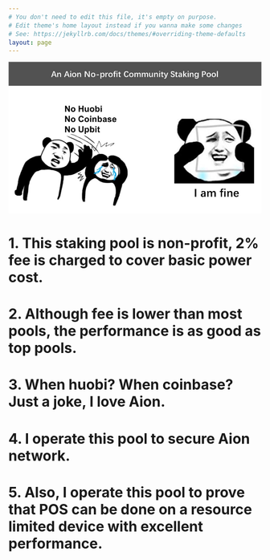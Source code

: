 ```yaml
---
# You don't need to edit this file, it's empty on purpose.
# Edit theme's home layout instead if you wanna make some changes
# See: https://jekyllrb.com/docs/themes/#overriding-theme-defaults
layout: page
---
```

<img src="whenhuobi.jpg" alt="drawing"/>

# 1. This staking pool is non-profit, 2% fee is charged to cover basic power cost.
# 2. Although fee is lower than most pools, the performance is as good as top pools.
# 3. When huobi? When coinbase? Just a joke, I love Aion.
# 4. I operate this pool to secure Aion network.
# 5. Also, I operate this pool to prove that POS can be done on a resource limited device with excellent performance. 
